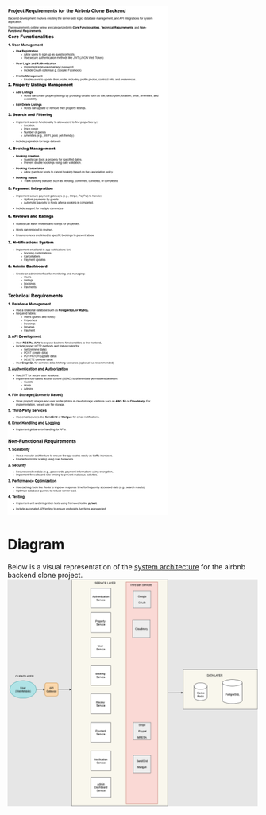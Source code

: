 ![Image alto](https://github.com/Fmukanda/alx-airbnb-project-documentation/blob/ba15bd62eae14e904f3080aed20bb31d22feceed/features-and-functionalities/Backend%20Requirement%20Doc.drawio.png)

# Diagram
Below is a visual representation of the [system architecture](https://github.com/Fmukanda/alx-airbnb-project-documentation/blob/ceaed058e9b1542617f98dc39e0822f8101dc192/features-and-functionalities/System%20Diagram.drawio.png) for the airbnb backend clone project.
![Image alto](https://github.com/Fmukanda/alx-airbnb-project-documentation/blob/ceaed058e9b1542617f98dc39e0822f8101dc192/features-and-functionalities/System%20Diagram.drawio.png)
